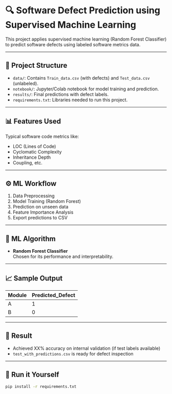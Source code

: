 # 🔍 Software Defect Prediction using Supervised Machine Learning

This project applies supervised machine learning (Random Forest Classifier) to predict software defects using labeled software metrics data.

---

## 📁 Project Structure

- `data/`: Contains `Train_data.csv` (with defects) and `Test_data.csv` (unlabeled).
- `notebook/`: Jupyter/Colab notebook for model training and prediction.
- `results/`: Final predictions with defect labels.
- `requirements.txt`: Libraries needed to run this project.

---

## 📊 Features Used

Typical software code metrics like:
- LOC (Lines of Code)
- Cyclomatic Complexity
- Inheritance Depth
- Coupling, etc.

---

## ⚙️ ML Workflow

1. Data Preprocessing
2. Model Training (Random Forest)
3. Prediction on unseen data
4. Feature Importance Analysis
5. Export predictions to CSV

---

## 🧠 ML Algorithm

- **Random Forest Classifier**  
  Chosen for its performance and interpretability.

---

## 📈 Sample Output

| Module | Predicted_Defect |
|--------|------------------|
| A      | 1                |
| B      | 0                |

---

## 📌 Result

- Achieved XX% accuracy on internal validation (if test labels available)
- `test_with_predictions.csv` is ready for defect inspection

---

## 🚀 Run it Yourself

```bash
pip install -r requirements.txt

